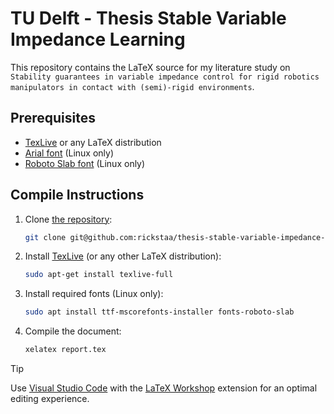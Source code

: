 # TU Delft - Thesis Stable Variable Impedance Learning

This repository contains the LaTeX source for my literature study on `Stability guarantees in variable impedance control for rigid robotics manipulators in contact with (semi)-rigid environments`.

## Prerequisites

- [TexLive](https://www.tug.org/texlive/) or any LaTeX distribution
- [Arial font](https://www.cufonfonts.com/font/arial-3) (Linux only)
- [Roboto Slab font](https://fonts.google.com/specimen/Roboto+Slab) (Linux only)

## Compile Instructions

1. Clone [the repository](https://github.com/rickstaa/thesis-stable-variable-impedance-learning):

   ```bash
   git clone git@github.com:rickstaa/thesis-stable-variable-impedance-learning.git
   ```

2. Install [TexLive](https://www.tug.org/texlive/) (or any other LaTeX distribution):

   ```bash
   sudo apt-get install texlive-full
   ```

3. Install required fonts (Linux only):

   ```bash
   sudo apt install ttf-mscorefonts-installer fonts-roboto-slab
   ```

4. Compile the document:

   ```bash
   xelatex report.tex
   ```

> [!TIP]
> Use [Visual Studio Code](https://code.visualstudio.com/) with the [LaTeX Workshop](https://marketplace.visualstudio.com/items?itemName=James-Yu.latex-workshop) extension for an optimal editing experience.
